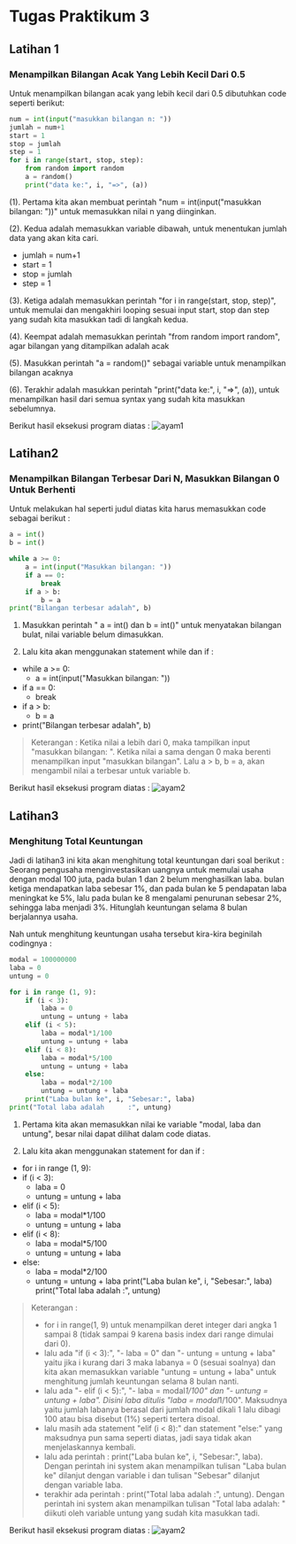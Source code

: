 # Tugas Praktikum 3

## Latihan 1
### Menampilkan Bilangan Acak Yang Lebih Kecil Dari 0.5
Untuk menampilkan bilangan acak yang lebih kecil dari 0.5 dibutuhkan code seperti berikut:
```python
num = int(input("masukkan bilangan n: "))
jumlah = num+1
start = 1
stop = jumlah
step = 1
for i in range(start, stop, step):
    from random import random
    a = random()
    print("data ke:", i, "=>", (a))
```
(1). Pertama kita akan membuat perintah "num = int(input("masukkan bilangan: "))" untuk memasukkan nilai n yang diinginkan.

(2). Kedua adalah memasukkan variable dibawah, untuk menentukan jumlah data yang akan kita cari.
- jumlah = num+1
- start = 1
- stop = jumlah
- step = 1

(3). Ketiga adalah memasukkan perintah "for i in range(start, stop, step)", untuk memulai dan mengakhiri looping sesuai input start, stop dan step yang sudah kita masukkan tadi di langkah kedua. 

(4). Keempat adalah memasukkan perintah "from random import random", agar bilangan yang ditampilkan adalah acak

(5). Masukkan perintah "a = random()" sebagai variable untuk menampilkan bilangan acaknya

(6). Terakhir adalah masukkan perintah "print("data ke:", i, "=>", (a)), untuk menampilkan hasil dari semua syntax yang sudah kita masukkan sebelumnya.

Berikut hasil eksekusi program diatas :
![ayam1](https://user-images.githubusercontent.com/56240134/68080625-e6c47c80-fe31-11e9-9685-b70f5610c9cb.png)
 
## Latihan2
### Menampilkan Bilangan Terbesar Dari N, Masukkan Bilangan 0 Untuk Berhenti
Untuk melakukan hal seperti judul diatas kita harus memasukkan code sebagai berikut : 
```python
a = int()
b = int()

while a >= 0: 
    a = int(input("Masukkan bilangan: "))
    if a == 0:
        break
    if a > b:
        b = a
print("Bilangan terbesar adalah", b)
```
1. Masukkan perintah " a = int() dan b = int()" untuk menyatakan bilangan bulat, nilai variable belum dimasukkan.

2. Lalu kita akan menggunakan statement while dan if : 
- while a >= 0: 
    - a = int(input("Masukkan bilangan: "))
- if a == 0:
    - break
- if a > b:
    - b = a
- print("Bilangan terbesar adalah", b)
> Keterangan : Ketika nilai a lebih dari 0, maka tampilkan input "masukkan bilangan: ". Ketika nilai a sama dengan 0 maka berenti menampilkan input "masukkan bilangan". Lalu a > b, b = a, akan mengambil nilai a terbesar untuk variable b. 

Berikut hasil eksekusi program diatas : 
![ayam2](https://user-images.githubusercontent.com/56240134/68085478-1ac09180-fe74-11e9-861f-5eba236e72f9.png)

## Latihan3
### Menghitung Total Keuntungan 
Jadi di latihan3 ini kita akan menghitung total keuntungan dari soal berikut : 
Seorang pengusaha menginvestasikan uangnya untuk memulai usaha dengan modal 100 juta, pada bulan 1 dan 2 belum menghasilkan laba. bulan ketiga mendapatkan laba sebesar 1%, dan pada bulan ke 5 pendapatan laba meningkat ke 5%, lalu pada bulan ke 8 mengalami penurunan sebesar 2%, sehingga laba menjadi 3%. Hitunglah keuntungan selama 8 bulan berjalannya usaha.

Nah untuk menghitung keuntungan usaha tersebut kira-kira beginilah codingnya : 
```python
modal = 100000000
laba = 0
untung = 0

for i in range (1, 9):
    if (i < 3):
        laba = 0
        untung = untung + laba
    elif (i < 5):
        laba = modal*1/100
        untung = untung + laba
    elif (i < 8):
        laba = modal*5/100
        untung = untung + laba
    else:
        laba = modal*2/100
        untung = untung + laba
    print("Laba bulan ke", i, "Sebesar:", laba)
print("Total laba adalah      :", untung)
```

1. Pertama kita akan memasukkan nilai ke variable "modal, laba dan untung", besar nilai dapat dilihat dalam code diatas.

2. Lalu kita akan menggunakan statement for dan if :
- for i in range (1, 9):
- if (i < 3):
    - laba = 0
    - untung = untung + laba
- elif (i < 5):
    - laba = modal*1/100
    - untung = untung + laba
- elif (i < 8):
    - laba = modal*5/100
    - untung = untung + laba
- else:
    - laba = modal*2/100
    - untung = untung + laba
    print("Laba bulan ke", i, "Sebesar:", laba)
print("Total laba adalah      :", untung)

> Keterangan : 
>- for i in range(1, 9) untuk menampilkan deret integer dari angka 1 sampai 8 (tidak sampai 9 karena basis index dari range dimulai dari 0).
>- lalu ada  "if (i < 3):", "- laba = 0" dan "- untung = untung + laba" yaitu jika i kurang dari 3 maka labanya = 0 (sesuai soalnya) dan kita akan memasukkan variable "untung = untung + laba" untuk menghitung jumlah keuntungan selama 8 bulan nanti.
>- lalu ada "- elif (i < 5):", "- laba = modal*1/100" dan "- untung = untung + laba". Disini laba ditulis "laba = modal*1/100". Maksudnya yaitu jumlah labanya berasal dari jumlah modal dikali 1 lalu dibagi 100 atau bisa disebut (1%) seperti tertera disoal.
>- lalu masih ada statement "elif (i < 8):" dan statement "else:" yang maksudnya pun sama seperti diatas, jadi saya tidak akan menjelaskannya kembali.
>- lalu ada perintah : print("Laba bulan ke", i, "Sebesar:", laba). Dengan perintah ini system akan menampilkan tulisan "Laba bulan ke" dilanjut dengan variable i dan tulisan "Sebesar" dilanjut dengan variable laba.
>- terakhir ada perintah : print("Total laba adalah      :", untung). Dengan perintah ini system akan menampilkan tulisan "Total laba adalah: " diikuti oleh variable untung yang sudah kita masukkan tadi.

Berikut hasil eksekusi program diatas : 
![ayam2](https://user-images.githubusercontent.com/56240134/68086155-47c47280-fe7b-11e9-9b47-8669319ea53c.png)
